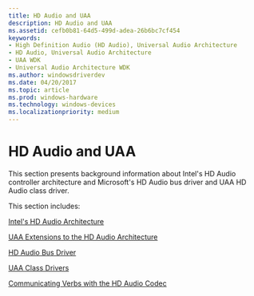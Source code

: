 ```yaml
---
title: HD Audio and UAA
description: HD Audio and UAA
ms.assetid: cefb0b81-64d5-499d-adea-26b6bc7cf454
keywords:
- High Definition Audio (HD Audio), Universal Audio Architecture
- HD Audio, Universal Audio Architecture
- UAA WDK
- Universal Audio Architecture WDK
ms.author: windowsdriverdev
ms.date: 04/20/2017
ms.topic: article
ms.prod: windows-hardware
ms.technology: windows-devices
ms.localizationpriority: medium
---
```


# HD Audio and UAA


This section presents background information about Intel's HD Audio controller architecture and Microsoft's HD Audio bus driver and UAA HD Audio class driver.

This section includes:

[Intel's HD Audio Architecture](intel-s-hd-audio-architecture.md)

[UAA Extensions to the HD Audio Architecture](uaa-extensions-to-the-hd-audio-architecture.md)

[HD Audio Bus Driver](hd-audio-bus-driver.md)

[UAA Class Drivers](uaa-class-drivers.md)

[Communicating Verbs with the HD Audio Codec](communicating-verbs-with-the-hd-audio-codec.md)

 

 




